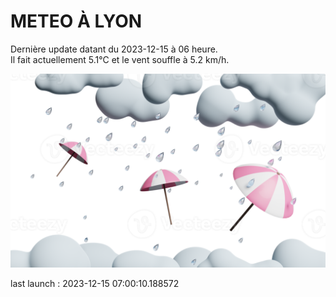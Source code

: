 # METEO À LYON

Dernière update datant du 2023-12-15 à 06 heure.  
Il fait actuellement 5.1°C et le vent souffle à 5.2 km/h.      

![](./.github/rain.png)

last launch : 2023-12-15 07:00:10.188572
